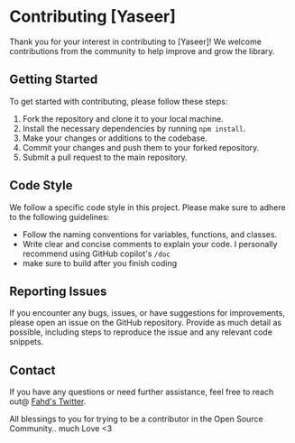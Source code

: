 # Contributing [Yaseer]

Thank you for your interest in contributing to [Yaseer]! We welcome contributions from the community to help improve and grow the library.

## Getting Started

To get started with contributing, please follow these steps:

1. Fork the repository and clone it to your local machine.
2. Install the necessary dependencies by running `npm install`.
3. Make your changes or additions to the codebase.
4. Commit your changes and push them to your forked repository.
5. Submit a pull request to the main repository.

## Code Style

We follow a specific code style in this project. Please make sure to adhere to the following guidelines:

- Follow the naming conventions for variables, functions, and classes.
- Write clear and concise comments to explain your code. I personally recommend using GitHub copilot's `/doc` 
- make sure to build after you finish coding

## Reporting Issues

If you encounter any bugs, issues, or have suggestions for improvements, please open an issue on the GitHub repository. Provide as much detail as possible, including steps to reproduce the issue and any relevant code snippets.

## Contact

If you have any questions or need further assistance, feel free to reach out@ [Fahd's Twitter](https://twitter.com/fahddevv).

All blessings to you for trying to be a contributor in the Open Source Community.. much Love <3